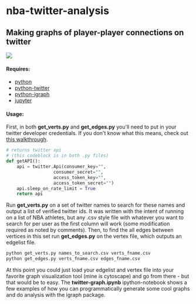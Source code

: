 # nba-twitter-analysis
## Making graphs of player-player connections on twitter

<img src="https://i.imgur.com/rg3jmua.png">

#### Requires:
  * [python](https://www.python.org/)
  * [python-twitter](https://python-twitter.readthedocs.io/en/latest/installation.html)
  * [python-igraph](https://igraph.org/python/)
  * [jupyter](http://jupyter.org/install)
   
#### Usage:
First, in both <b>get_verts.py</b> and <b>get_edges.py</b> you'll need to put in your twitter developer credentials. If you don't know what this means, check out [this walkthrough](https://python-twitter.readthedocs.io/en/latest/getting_started.html).

```python
# returns twitter api
# (this codeblock is in both .py files)
def getAPI():
    api = twitter.Api(consumer_key="",
                  consumer_secret="",
                  access_token_key="",
                  access_token_secret="")
    api.sleep_on_rate_limit = True
    return api
```

Run <b>get_verts.py</b> on a set of twitter names to search for these names and output a list of verified twitter ids. It was written with the intent of running on a list of NBA athletes, but any .csv style file with whatever you want to search for per user as the first column will work (some modification required as noted by comments). Then, to find the all edges between vertices in this set run <b>get_edges.py</b> on the vertex file, which outputs an edgelist file. 

```sh
python get_verts.py names_to_search.csv verts_fname.csv
python get_edges.py verts_fname.csv edges_fname.csv
```

At this point you could just load your edgelist and vertex file into your favorite graph visualization tool (mine is cytoscape) and go from there - but that would be to easy. The <b>twitter-graph.ipynb</b> ipython-notebook shows a few examples of how you can programmatically generate some cool graphs and do analysis with the igraph package. 

